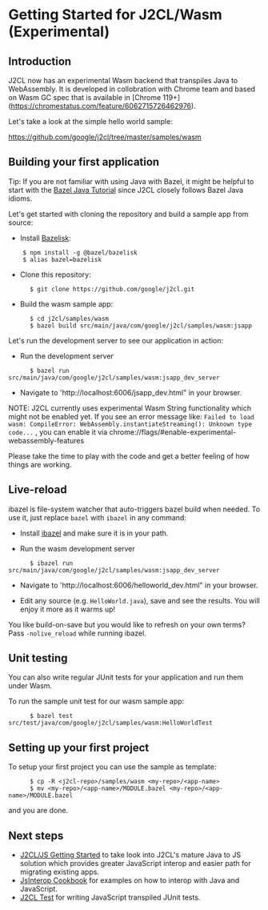 
 <!-- TOC -->

# Getting Started for J2CL/Wasm (Experimental)

## Introduction

J2CL now has an experimental Wasm backend that transpiles Java to WebAssembly.
It is developed in collobration with Chrome team and based on Wasm GC spec that is
available in [Chrome 119+] (https://chromestatus.com/feature/6062715726462976).

Let's take a look at the simple hello world sample:

https://github.com/google/j2cl/tree/master/samples/wasm

## Building your first application

Tip: If you are not familiar with using Java with Bazel, it might be helpful to
start with the
[Bazel Java Tutorial](https://bazel.build/tutorials/java)
since J2CL closely follows Bazel Java idioms.

Let's get started with cloning the repository and build a sample app from
source:

-   Install [Bazelisk](https://github.com/bazelbuild/bazelisk):

```shell
    $ npm install -g @bazel/bazelisk
    $ alias bazel=bazelisk
```

-   Clone this repository:

```shell
      $ git clone https://github.com/google/j2cl.git
```

-   Build the wasm sample app:


```shell
      $ cd j2cl/samples/wasm
      $ bazel build src/main/java/com/google/j2cl/samples/wasm:jsapp
```

Let's run the development server to see our application in action:



-   Run the development server

```shell
      $ bazel run src/main/java/com/google/j2cl/samples/wasm:jsapp_dev_server
```
-   Navigate to 'http://localhost:6006/jsapp_dev.html" in your browser.

NOTE: J2CL currently uses experimental Wasm String functionality which might not be enabled
yet. If you see an
error message like: `Failed to load wasm: CompileError: WebAssembly.instantiateStreaming(): Unknown type code...`
, you can enable it via chrome://flags/#enable-experimental-webassembly-features

Please take the time to play with the code and get a better feeling of how
things are working.

## Live-reload

ibazel is file-system watcher that auto-triggers bazel build when needed. To use
it, just replace `bazel` with `ibazel` in any command:

-   Install [ibazel](https://github.com/bazelbuild/bazel-watcher#installation)
    and make sure it is in your path.

-   Run the wasm development server

```shell
      $ ibazel run src/main/java/com/google/j2cl/samples/wasm:jsapp_dev_server
```

-   Navigate to 'http://localhost:6006/helloworld_dev.html" in your browser.

-   Edit any source (e.g. `HelloWorld.java`), save and see the results. You will
    enjoy it more as it warms up!

You like build-on-save but you would like to refresh on your own terms? Pass
`-nolive_reload` while running ibazel.

## Unit testing

You can also write regular JUnit tests for your application and run them under
Wasm.

To run the sample unit test for our wasm sample app:

```shell
      $ bazel test src/test/java/com/google/j2cl/samples/wasm:HelloWorldTest
```

## Setting up your first project

To setup your first project you can use the sample as template:

```shell
      $ cp -R <j2cl-repo>/samples/wasm <my-repo>/<app-name>
      $ mv <my-repo>/<app-name>/MODULE.bazel <my-repo>/<app-name>/MODULE.bazel
```

and you are done.

## Next steps

*   [J2CL/JS Getting Started](getting-started.md) to take look into J2CL's mature Java to JS solution which
    provides greater JavaScript interop and easier path for migrating existing apps.
*   [JsInterop Cookbook](jsinterop-by-example.md) for examples on how to interop
    with Java and JavaScript.
*   [J2CL Test](junit.md) for writing JavaScript transpiled JUnit tests.